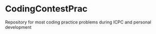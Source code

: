# CodingContestPrac
Repository for most coding practice problems during ICPC and personal development
